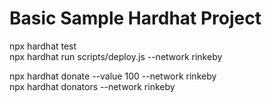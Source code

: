 # Basic Sample Hardhat Project

npx hardhat test  
npx hardhat run scripts/deploy.js --network rinkeby  

npx hardhat donate --value 100 --network rinkeby  
npx hardhat donators --network rinkeby  